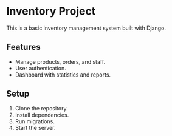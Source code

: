  
# Inventory Project

This is a basic inventory management system built with Django.

## Features

- Manage products, orders, and staff.
- User authentication.
- Dashboard with statistics and reports.

## Setup

1. Clone the repository.
2. Install dependencies.
3. Run migrations.
4. Start the server.

